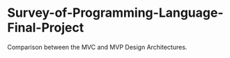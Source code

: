 # Survey-of-Programming-Language-Final-Project
Comparison between the MVC and MVP Design Architectures.
